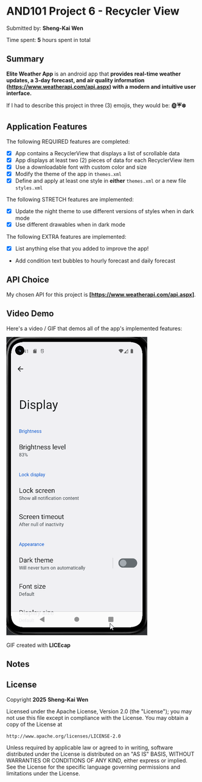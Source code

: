 <!-- (This is a comment) INSTRUCTIONS: Go through this page and fill out any **bolded** entries with their correct values.-->

# AND101 Project 6 - Recycler View

Submitted by: **Sheng-Kai Wen**

Time spent: **5** hours spent in total

## Summary

**Elite Weather App** is an android app that **provides real-time weather updates, a 3-day forecast, and air quality information (https://www.weatherapi.com/api.aspx) with a modern and intuitive user interface.**

If I had to describe this project in three (3) emojis, they would be: **🌞☔❄️**

<!-- (This is a comment) Please be sure to change the [ ] to [x] for any features you completed.  If a feature is not checked [x], you might miss the points for that item! -->

## Application Features

<!-- (This is a comment) Please be sure to change the [ ] to [x] for any features you completed.  If a feature is not checked [x], you might miss the points for that item! -->

The following REQUIRED features are completed:

- [x] App contains a RecyclerView that displays a list of scrollable data
- [x] App displays at least two (2) pieces of data for each RecyclerView item
- [x] Use a downloadable font with custom color and size
- [x] Modify the theme of the app in `themes.xml`
- [x] Define and apply at least one style in **either** `themes.xml` or a new file `styles.xml`

The following STRETCH features are implemented:

- [x] Update the night theme to use different versions of styles when in dark mode
- [x] Use different drawables when in dark mode

The following EXTRA features are implemented:

- [x] List anything else that you added to improve the app!
- Add condition text bubbles to hourly forecast and daily forecast

## API Choice

My chosen API for this project is **[https://www.weatherapi.com/api.aspx]**.

## Video Demo

Here's a video / GIF that demos all of the app's implemented features:

![Demo](codepath_project7.gif)

GIF created with **LICEcap**

<!-- Recommended tools:
- [Kap](https://getkap.co/) for macOS
- [ScreenToGif](https://www.screentogif.com/) for Windows
- [peek](https://github.com/phw/peek) for Linux. -->

## Notes

## License

Copyright **2025** **Sheng-Kai Wen**

Licensed under the Apache License, Version 2.0 (the "License");
you may not use this file except in compliance with the License.
You may obtain a copy of the License at

    http://www.apache.org/licenses/LICENSE-2.0

Unless required by applicable law or agreed to in writing, software
distributed under the License is distributed on an "AS IS" BASIS,
WITHOUT WARRANTIES OR CONDITIONS OF ANY KIND, either express or implied.
See the License for the specific language governing permissions and
limitations under the License.
